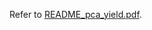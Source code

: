 Refer to [README_pca_yield.pdf](https://github.com/user-attachments/files/21949826/README_pca_yield.pdf).
